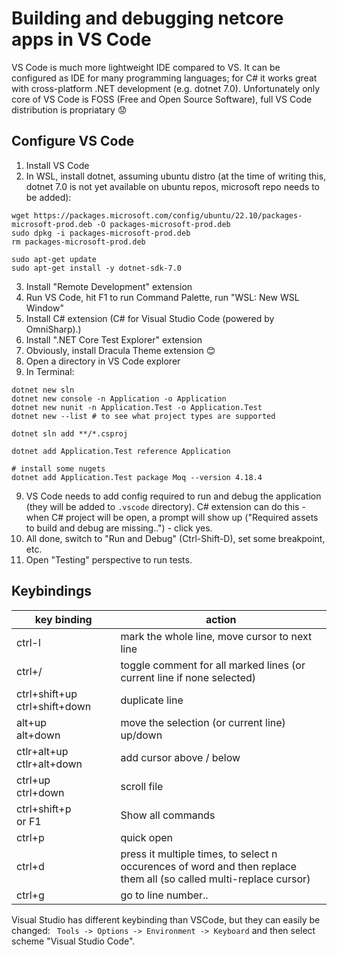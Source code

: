 # Building and debugging netcore apps in VS Code

VS Code is much more lightweight IDE compared to VS. 
It can be configured as IDE for many programming languages; for C# it works great with cross-platform .NET development (e.g. dotnet 7.0).
Unfortunately only core of VS Code is FOSS (Free and Open Source Software), full VS Code distribution is propriatary 😟 

## Configure VS Code

1. Install VS Code
2. In WSL, install dotnet, assuming ubuntu distro (at the time of writing this, dotnet 7.0 is not yet available on ubuntu repos, microsoft repo needs to be added):
 
```shell
wget https://packages.microsoft.com/config/ubuntu/22.10/packages-microsoft-prod.deb -O packages-microsoft-prod.deb 
sudo dpkg -i packages-microsoft-prod.deb
rm packages-microsoft-prod.deb

sudo apt-get update
sudo apt-get install -y dotnet-sdk-7.0
```

3. Install "Remote Development" extension
4. Run VS Code, hit F1 to run Command Palette, run "WSL:  New WSL Window" 
5. Install C# extension (C# for Visual Studio Code (powered by OmniSharp).)
6. Install ".NET Core Test Explorer" extension
7. Obviously, install Dracula Theme extension 😊
8. Open a directory in VS Code explorer
9. In Terminal:

```shell
dotnet new sln
dotnet new console -n Application -o Application
dotnet new nunit -n Application.Test -o Application.Test
dotnet new --list # to see what project types are supported

dotnet sln add **/*.csproj 

dotnet add Application.Test reference Application 

# install some nugets
dotnet add Application.Test package Moq --version 4.18.4

```

9. VS Code needs to add config required to run and debug the application (they will be added to `.vscode` directory). C# extension can do this - when C# project will be open, a prompt will show up ("Required assets to build and debug are missing..") - click yes.
10. All done, switch to "Run and Debug" (Ctrl-Shift-D), set some breakpoint, etc.
11. Open "Testing" perspective to run tests.


## Keybindings

| key binding | action |
| ------------- | ----- |
| ctrl-l | mark the whole line, move cursor to next line |
| ctrl+/ | toggle comment for all marked lines (or current line if none selected) |
| ctrl+shift+up ctrl+shift+down | duplicate line |
| alt+up <br/> alt+down | move the selection (or current line) up/down |
| ctlr+alt+up <br/> ctlr+alt+down | add cursor above / below |
| ctrl+up <br/> ctrl+down | scroll file |
| ctrl+shift+p <br/>or F1 | Show all commands |
| ctrl+p | quick open |
| ctrl+d | press it multiple times, to select n occurences of word and then replace them all (so called multi-replace cursor) |
| ctrl+g | go to line number.. |



Visual Studio has different keybinding than VSCode, but they can easily be changed: ` Tools -> Options -> Environment -> Keyboard` and then select scheme "Visual Studio Code".

